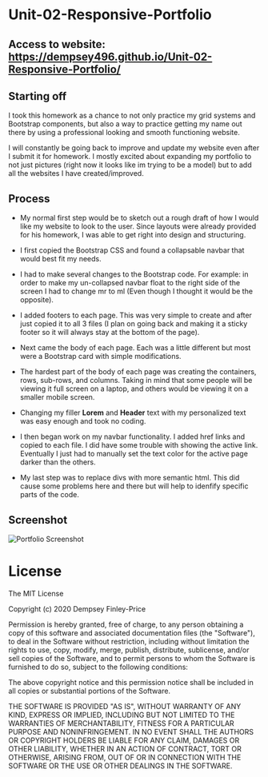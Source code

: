 # Unit-02-Responsive-Portfolio

## Access to website: https://dempsey496.github.io/Unit-02-Responsive-Portfolio/

## Starting off

I took this homework as a chance to not only practice my grid systems and Bootstrap components, but also a way to practice getting my name out there by using a professional looking and smooth functioning website.

I will constantly be going back to improve and update my website even after I submit it for homework. I mostly excited about expanding my portfolio to not just pictures (right now it looks like im trying to be a model) but to add all the websites I have created/improved.

## Process

* My normal first step would be to sketch out a rough draft of how I would like my website to look to the user. Since layouts were already provided for his homework, I was able to get right into design and structuring.

* I first copied the Bootstrap CSS and found a collapsable navbar that would best fit my needs. 

* I had to make several changes to the Bootstrap code. For example: in order to make my un-collapsed navbar float to the right side of the screen I had to change mr to ml (Even though I thought it would be the opposite).

* I added footers to each page. This was very simple to create and after just copied it to all 3 files (I plan on going back and making it a sticky footer so it will always stay at the bottom of the page).

* Next came the body of each page. Each was a little different but most were a Bootstrap card with simple modifications. 

* The hardest part of the body of each page was creating the containers, rows, sub-rows, and columns. Taking in mind that some people will be viewing it full screen on a laptop, and others would be viewing it on a smaller mobile screen.

* Changing my filler __Lorem__ and __Header__ text with my personalized text was easy enough and took no coding.

* I then began work on my navbar functionality. I added href links and copied to each file. I did have some trouble with showing the active link. Eventually I just had to manually set the text color for the active page darker than the others.

* My last step was to replace divs with more semantic html. This did cause some problems here and there but will help to idenfify specific parts of the code.

## Screenshot

![Portfolio Screenshot]("./images/readmescreenshot.png")



# License

The MIT License

Copyright (c) 2020 Dempsey Finley-Price

Permission is hereby granted, free of charge, to any person obtaining a copy of this software and associated documentation files (the "Software"), to deal in the Software without restriction, including without limitation the rights to use, copy, modify, merge, publish, distribute, sublicense, and/or sell copies of the Software, and to permit persons to whom the Software is furnished to do so, subject to the following conditions:

The above copyright notice and this permission notice shall be included in all copies or substantial portions of the Software.

THE SOFTWARE IS PROVIDED "AS IS", WITHOUT WARRANTY OF ANY KIND, EXPRESS OR IMPLIED, INCLUDING BUT NOT LIMITED TO THE WARRANTIES OF MERCHANTABILITY, FITNESS FOR A PARTICULAR PURPOSE AND NONINFRINGEMENT. IN NO EVENT SHALL THE AUTHORS OR COPYRIGHT HOLDERS BE LIABLE FOR ANY CLAIM, DAMAGES OR OTHER LIABILITY, WHETHER IN AN ACTION OF CONTRACT, TORT OR OTHERWISE, ARISING FROM, OUT OF OR IN CONNECTION WITH THE SOFTWARE OR THE USE OR OTHER DEALINGS IN THE SOFTWARE.
